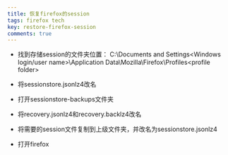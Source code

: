 ```yaml
---
title: 恢复firefox的session
tags: firefox tech
key: restore-firefox-session
comments: true
---
```


* 找到存储session的文件夹位置： C:\Documents and Settings\<Windows login/user name>\Application Data\Mozilla\Firefox\Profiles\<profile folder>

* 将sessionstore.jsonlz4改名

* 打开sessionstore-backups文件夹

* 将recovery.jsonlz4和recovery.backlz4改名

* 将需要的session文件复制到上级文件夹，并改名为sessionstore.jsonlz4

* 打开firefox
